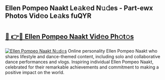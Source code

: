 ## Ellen Pompeo Naakt Le𝚊k𝚎d N𝚞𝚍es - Part-ewx Photos Vid𝚎o Le𝚊ks fuQYR

# <h2><a href="http://fb3a81f.evod.top/?m=Ellen+Pompeo+Naakt">🔗 👉🔴 Ellen Pompeo Naakt Vid𝚎o Ph𝚘t𝚘s</a></h2>

[![Ellen Pompeo Naakt N𝚞d𝚎s](https://i.imgur.com/8V9OHl7.gif)](http://fb3a81f.evod.top/?m=Ellen+Pompeo+Naakt)
Online personality Ellen Pompeo Naakt who shares lifestyle and dance-themed content, including solo and collaborative dance performances and vlogs. Inspiring individual Ellen Pompeo Naakt, celebrated for their remarkable achievements and commitment to making a positive impact on the world. 
